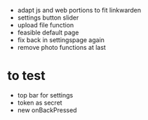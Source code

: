 - adapt js and web portions to fit linkwarden
- settings button slider
- upload file function
- feasible default page
- fix back in settingspage again
- remove photo functions at last

# to test
- top bar for settings
- token as secret
- new onBackPressed